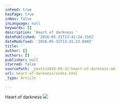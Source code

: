 ```yaml
---
inFeed: true
hasPage: true
inNav: false
inLanguage: null
keywords: []
description: 'Heart of darkness '
datePublished: '2016-05-31T13:41:24.316Z'
dateModified: '2016-05-31T13:41:22.040Z'
title: ''
author: []
authors: []
publisher: null
starred: false
sourcePath: _posts/2016-05-31-heart-of-darkness.md
url: heart-of-darkness/index.html
_type: Article

---
```

Heart of darkness
![](https://the-grid-user-content.s3-us-west-2.amazonaws.com/019cc93c-07f4-4984-bb82-3be102508d3b.jpg)